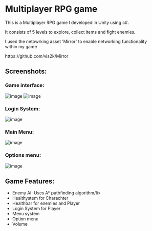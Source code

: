 <h1> Multiplayer RPG game</h1>
  
<p>This is a Multiplayer RPG game I developed in Unity using c#.</p>

<p>It consists of 5 levels to explore, collect items and fight enemies.</p>

<p>I used the netowrking asset 'Mirror' to enable networking functionality within my game </p>
https://github.com/vis2k/Mirror

<H2>Screenshots: </h2>

<h3>Game interface:</h3>

![image](https://user-images.githubusercontent.com/64263647/112634212-35f9bb80-8e32-11eb-8f12-fba1291d72e2.png)
![image](https://user-images.githubusercontent.com/64263647/112634202-33976180-8e32-11eb-9baa-1f6420c94218.png)


<h3>Login System: </h3> 

 ![image](https://user-images.githubusercontent.com/64263647/112634226-3abe6f80-8e32-11eb-94c8-d97f03e2d451.png)


<h3>Main Menu: </h3> 

![image](https://user-images.githubusercontent.com/64263647/112636775-6f7ff600-8e35-11eb-89b7-c35161ae603f.png)

<h3>Options menu: </h3> 

![image](https://user-images.githubusercontent.com/64263647/112636792-7575d700-8e35-11eb-9169-fc34a8166cc0.png)











<h2> Game Features: </h2>
<ul>
  <li>Enemy AI:
Uses A* pathfinding algorithm/li>
  <li>Healthystem for Charachter</li>
  <li>Healthbar for enemies and Player</li>
 <li>Login System for Player </li>
  <li>Menu system  </li>
   <li>Option menu  </li>
 <li>Volume </li>
</ul>








